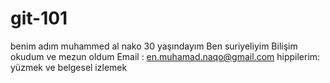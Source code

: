 # git-101
benim adım muhammed al nako
30 yaşındayım
Ben suriyeliyim
Bilişim okudum ve mezun oldum
Email : en.muhamad.naqo@gmail.com
hippilerim: yüzmek ve belgesel izlemek
